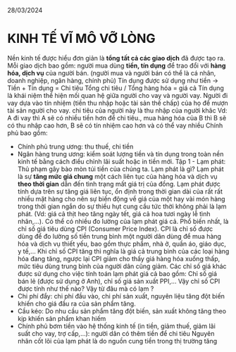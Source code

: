 28/03/2024
# KINH TẾ VĨ MÔ VỠ LÒNG
Nền kinh tế được hiểu đơn giản là **tổng tất cả các giao dịch** đã được tạo ra.
Mỗi giao dịch bao gồm: người mua dùng **tiền, tín dụng** để trao đổi với **hàng hóa, dịch vụ** của người bán. (người mua và người bán có thể là cá nhân, doanh nghiệp, ngân hàng, chính phủ)
Tín dụng được sử dụng như tiền
-> Tiền + Tín dụng = Chi tiêu
Tổng chi tiêu / Tổng hàng hóa = giá cả 
Tín dụng là khái niệm thể hiện mối quan hệ giữa người cho vay và người vay. Người đi vay dựa vào tín nhiệm (tiền thu nhập hoặc tài sản thế chấp) của họ để mượn tài sản người cho vay.
chi tiêu của người này là thu nhập của người khâc
Vd: A đi vay thì A sẽ có nhiều tiền hơn để chi tiêu., mua hàng hóa của B thì B sẽ có thu nhập cao hơn, B sẽ có tín nhiệm cao hơn và có thể vay nhiều
Chính phủ bao gồm: 
- Chính phủ trung ương: thu thuế, chi tiền
- Ngân hàng trung ương: kiểm soát lượng tiền và tín dụng trong toàn nền kinh tế bằng cách điều chỉnh lãi suất hoặc in tiền mới. 
Tập 1 - Lạm phát: Thủ phạm gây bào mòn túi tiền của chúng ta.
Lạm phát là gì?
Lạm phát là sự **tăng mức giá chung** một cách liên tục của hàng hóa và dịch vụ **theo thời gian** dẫn đến tình trạng mất giá trị của đồng. Lạm phát được tính dựa trên sự tăng giá liên tục, ổn định trong thời gian dài của rất rất nhiều mặt hàng cho nên sự biến động về giá của một hay vài món hàng trong thời gian ngắn do sự thiếu hụt cung cầu tức thời không phải là lạm phát. (Vd: giá cả thịt heo tăng ngày tết, giá cả hoa tươi ngày lễ tình nhân,...). 
Có thể có nhiều đo lường của lạm phát giá cả. Phổ biến nhất, là chỉ số giá tiêu dùng CPI (Consumer Price Index). CPI là chỉ số được dùng để đo lường số tiền trung bình một người dân dùng để mua hàng hóa và dịch vụ thiết yếu, bao gồm thực phẩm, nhà ở, quần áo, giáo dục, y tế,… Khi chỉ số CPI tăng thì nghĩa là giá cả trung bình của các loại hàng hóa đang tăng, ngược lại CPI giảm cho thấy giá hàng hóa xuống thấp, mức tiêu dùng trung bình của người dân cũng giảm. Các chỉ số giá khác được sử dụng cho việc tính toán lạm phát giá cả bao gồm: Chỉ số giá bán lẻ (được sử dụng ở Anh), chỉ số giá sản xuất PPI,...
Vậy chỉ số CPI được tính như thế nào?
Vậy từ đâu mà có lạm ?
- Chi phí đẩy: chi phí đầu vào, chi phí sản xuất, nguyên liệu tăng đột biến khiến cho giá đầu ra của sản phẩm tăng. 
- Cầu kéo: Do nhu cầu sản phẩm tăng đột biến, sản xuất không tăng theo kịp khiến sản phẩm khan hiếm
- Chính phủ bơm tiền vào hệ thống kinh tế (in tiền, giảm thuế, giảm lãi suất cho vay, trợ cấp,...): người dân có thêm tiền để chi tiêu
Nguyên nhân cốt lõi của lạm phát là do nguồn cung tiền trong thị trường tăng 
